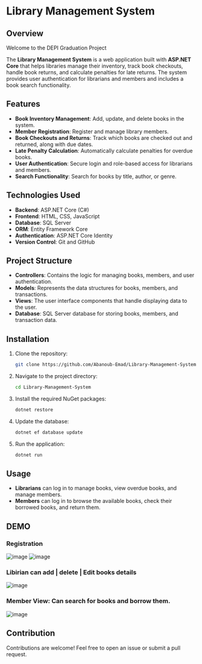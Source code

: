 # Library Management System

## Overview
Welcome to the DEPI Graduation Project

The **Library Management System** is a web application built with **ASP.NET Core** that helps libraries manage their inventory, track book checkouts, handle book returns, and calculate penalties for late returns. The system provides user authentication for librarians and members and includes a book search functionality.

## Features

- **Book Inventory Management**: Add, update, and delete books in the system.
- **Member Registration**: Register and manage library members.
- **Book Checkouts and Returns**: Track which books are checked out and returned, along with due dates.
- **Late Penalty Calculation**: Automatically calculate penalties for overdue books.
- **User Authentication**: Secure login and role-based access for librarians and members.
- **Search Functionality**: Search for books by title, author, or genre.

## Technologies Used

- **Backend**: ASP.NET Core (C#)
- **Frontend**: HTML, CSS, JavaScript
- **Database**: SQL Server
- **ORM**: Entity Framework Core
- **Authentication**: ASP.NET Core Identity
- **Version Control**: Git and GitHub

## Project Structure

- **Controllers**: Contains the logic for managing books, members, and user authentication.
- **Models**: Represents the data structures for books, members, and transactions.
- **Views**: The user interface components that handle displaying data to the user.
- **Database**: SQL Server database for storing books, members, and transaction data.

## Installation

1. Clone the repository:
   ```bash
   git clone https://github.com/Abanoub-Emad/Library-Management-System.git
   ```
2. Navigate to the project directory:
   ```bash
   cd Library-Management-System
   ```
3. Install the required NuGet packages:
   ```bash
   dotnet restore
   ```
4. Update the database:
   ```bash
   dotnet ef database update
   ```
5. Run the application:
   ```bash
   dotnet run
   ```

## Usage

- **Librarians** can log in to manage books, view overdue books, and manage members.
- **Members** can log in to browse the available books, check their borrowed books, and return them.

## DEMO 
### Registration
![image](https://github.com/user-attachments/assets/fbb00b17-e484-49c9-8ccc-e1574daad65b)
![image](https://github.com/user-attachments/assets/18ba1387-c688-4f59-b8ec-cd2e8d5d9fc3)


### Libirian can add | delete | Edit books details
![image](https://github.com/user-attachments/assets/20c28930-896e-4ffe-bad1-abbe7e7079a7)


### Member View: Can search for books and borrow them.
![image](https://github.com/user-attachments/assets/0ade1a06-2400-4ec1-9cc7-03386c74bec8)

## Contribution

Contributions are welcome! Feel free to open an issue or submit a pull request.
